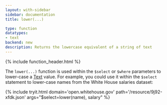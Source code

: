 ```yaml
---
layout: with-sidebar
sidebar: documentation
title: lower(...)

type: function
datatypes:
- text 
backend: new
description: Returns the lowercase equivalent of a string of text
---
```


{% include function_header.html %}

The `lower(...)` function is used within the `$select` or `$where` parameters to lower-case a [Text](/docs/datatypes/text.html) value. For example, you could use it within the `$select` statement to lower-case names from the White House salaries dataset:

{% include tryit.html domain='open.whitehouse.gov' path='/resource/9j92-xfdk.json' args="$select=lower(name), salary" %}
